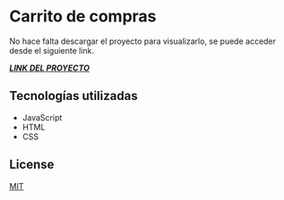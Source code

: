 # Carrito de compras

No hace falta descargar el proyecto para visualizarlo, se puede acceder desde el siguiente link.

[***LINK DEL PROYECTO***](https://taupe-sawine-e7fb54.netlify.app/#)

## Tecnologías utilizadas

- JavaScript
- HTML
- CSS

## License
[MIT](https://choosealicense.com/licenses/mit/)
